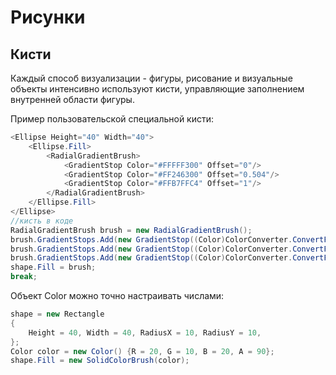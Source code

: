 # Рисунки

## Кисти

Каждый способ визуализации - фигуры, рисование и визуальные объекты интенсивно используют кисти, управляющие заполнением внутренней области фигуры.

Пример пользовательской специальной кисти:

```csharp
<Ellipse Height="40" Width="40">
    <Ellipse.Fill>
        <RadialGradientBrush>
            <GradientStop Color="#FFFFF300" Offset="0"/>
            <GradientStop Color="#FF246300" Offset="0.504"/>
            <GradientStop Color="#FFB7FFC4" Offset="1"/>
        </RadialGradientBrush>
    </Ellipse.Fill>
</Ellipse>
//кисть в коде
RadialGradientBrush brush = new RadialGradientBrush();
brush.GradientStops.Add(new GradientStop((Color)ColorConverter.ConvertFromString("#FFFFF300"), 0));
brush.GradientStops.Add(new GradientStop((Color)ColorConverter.ConvertFromString("#FF246300"),0.504));
brush.GradientStops.Add(new GradientStop((Color)ColorConverter.ConvertFromString("#FFB7FFC4"),1));
shape.Fill = brush;
break;
```

Объект Color можно точно настраивать числами:

```csharp
shape = new Rectangle
{
    Height = 40, Width = 40, RadiusX = 10, RadiusY = 10,
};
Color color = new Color() {R = 20, G = 10, B = 20, A = 90};
shape.Fill = new SolidColorBrush(color);
```














